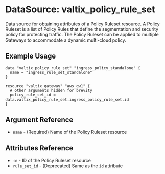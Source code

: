 # DataSource: valtix_policy_rule_set
Data source for obtaining attributes of a Policy Ruleset resource.  A Policy Ruleset is a list of Policy Rules that define the segmentation and security policy for protecting traffic.  The Policy Ruleset can be applied to multiple Gateways to accommodate a dynamic multi-cloud policy.

## Example Usage
```hcl
data "valtix_policy_rule_set" "ingress_policy_standalone" {
  name = "ingress_rule_set_standalone"
}

resource "valtix_gateway" "aws_gw1" {
  # other arguments hidden for brevity
  policy_rule_set_id = data.valtix_policy_rule_set.ingress_policy_rule_set.id
}
```

## Argument Reference
* `name` - (Required) Name of the Policy Ruleset resource

## Attributes Reference
* `id` - ID of the Policy Ruleset resource
* `rule_set_id` - (Deprecated) Same as the `id` attribute